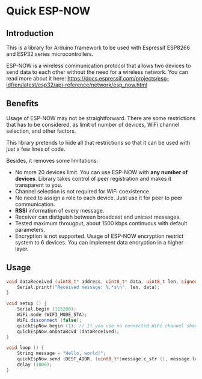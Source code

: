 # Quick ESP-NOW

## Introduction
This is a library for Arduino framework to be used with Espressif ESP8266 and ESP32 series microcontrollers.

ESP-NOW is a wireless communication protocol that allows two devices to send data to each other without the need for a wireless network. You can read more about it here: https://docs.espressif.com/projects/esp-idf/en/latest/esp32/api-reference/network/esp_now.html

## Benefits
Usage of ESP-NOW may not be straightforward. There are some restrictions that has to be considered, as limit of number of devices, WiFi channel selection, and other factors.

This library pretends to hide all that restrictions so that it can be used with just a few lines of code.

Besides, it removes some limitations:

- No more 20 devices limit. You can use ESP-NOW with **any number of devices**. Library takes control of peer registration and makes it transparent to you.
- Channel selection is not required for WiFi coexistence.
- No need to assign a role to each device. Just use it for peer to peer communication.
- **RSSI** information of every message.
- Receiver can distiguish between broadcast and unicast messages.
- Tested maximum througput, about 1500 kbps continuous with default parameters.
- Encryption is not supported. Usage of ESP-NOW encryption restrict system to 6 devices. You can implement data encryption in a higher layer.

## Usage

```C++
void dataReceived (uint8_t* address, uint8_t* data, uint8_t len, signed int rssi, bool broadcast) {
    Serial.printf("Received message: %.*s\n", len, data);
}

void setup () {
    Serial.begin (115200);
    WiFi.mode (WIFI_MODE_STA);
    WiFi.disconnect (false);
    quickEspNow.begin (1); // If you use no connected WiFi channel should be specified
    quickEspNow.onDataRcvd (dataReceived);
}

void loop () {
    String message = "Hello, world!";
    quickEspNow.send (DEST_ADDR, (uint8_t*)message.c_str (), message.length ())) {
    delay (1000);
}
```
